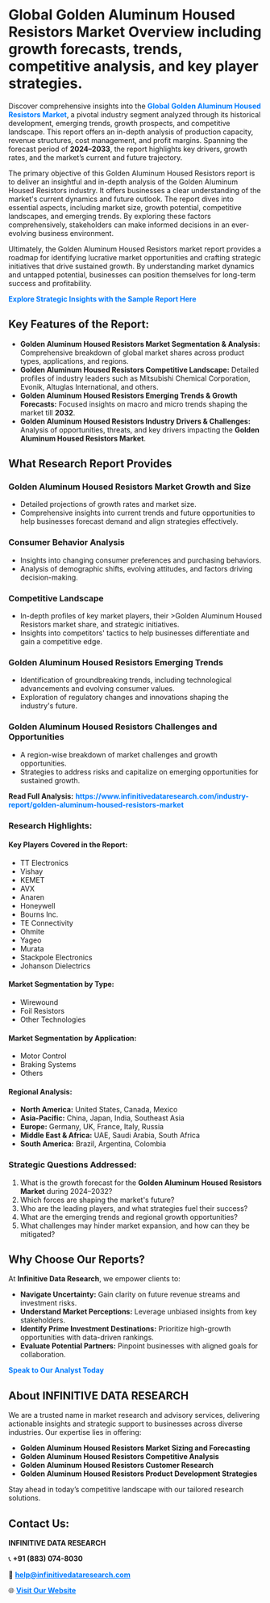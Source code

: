 <h1>Global Golden Aluminum Housed Resistors Market Overview including growth forecasts, trends, competitive analysis, and key player strategies.</h1>
<p>
Discover comprehensive insights into the 
<a href="https://www.infinitivedataresearch.com/industry-report/golden-aluminum-housed-resistors-market" rel="dofollow" style="color: #007BFF; text-decoration: none;"><strong>Global Golden Aluminum Housed Resistors Market</strong></a>, a pivotal industry segment analyzed through its historical development, emerging trends, growth prospects, and competitive landscape. This report offers an in-depth analysis of production capacity, revenue structures, cost management, and profit margins. Spanning the forecast period of <strong>2024–2033</strong>, the report highlights key drivers, growth rates, and the market’s current and future trajectory.
</p>
<p>
The primary objective of this Golden Aluminum Housed Resistors report is to deliver an insightful and in-depth analysis of the Golden Aluminum Housed Resistors industry. It offers businesses a clear understanding of the market's current dynamics and future outlook. The report dives into essential aspects, including market size, growth potential, competitive landscapes, and emerging trends. By exploring these factors comprehensively, stakeholders can make informed decisions in an ever-evolving business environment.
</p>
<p>
Ultimately, the Golden Aluminum Housed Resistors market report provides a roadmap for identifying lucrative market opportunities and crafting strategic initiatives that drive sustained growth. By understanding market dynamics and untapped potential, businesses can position themselves for long-term success and profitability.
</p>
<p>
<a href="https://www.infinitivedataresearch.com/request-sample/reportId=106343" style="color: #007BFF; text-decoration: none;"><strong>Explore Strategic Insights with the Sample Report Here</strong></a>
</p>

<h2>Key Features of the Report:</h2>
<ul>
<li><strong>Golden Aluminum Housed Resistors Market Segmentation & Analysis:</strong> Comprehensive breakdown of global market shares across product types, applications, and regions.</li>
<li><strong>Golden Aluminum Housed Resistors Competitive Landscape:</strong> Detailed profiles of industry leaders such as Mitsubishi Chemical Corporation, Evonik, Altuglas International, and others.</li>
<li><strong>Golden Aluminum Housed Resistors Emerging Trends & Growth Forecasts:</strong> Focused insights on macro and micro trends shaping the market till <strong>2032</strong>.</li>
<li><strong>Golden Aluminum Housed Resistors Industry Drivers & Challenges:</strong> Analysis of opportunities, threats, and key drivers impacting the <strong>Golden Aluminum Housed Resistors Market</strong>.</li>
</ul>

<h2>What Research Report Provides</h2>
<h3>Golden Aluminum Housed Resistors Market Growth and Size</h3>
<ul>
<li>Detailed projections of growth rates and market size.</li>
<li>Comprehensive insights into current trends and future opportunities to help businesses forecast demand and align strategies effectively.</li>
</ul>

<h3>Consumer Behavior Analysis</h3>
<ul>
<li>Insights into changing consumer preferences and purchasing behaviors.</li>
<li>Analysis of demographic shifts, evolving attitudes, and factors driving decision-making.</li>
</ul>

<h3>Competitive Landscape</h3>
<ul>
<li>In-depth profiles of key market players, their >Golden Aluminum Housed Resistors market share, and strategic initiatives.</li>
<li>Insights into competitors' tactics to help businesses differentiate and gain a competitive edge.</li>
</ul>

<h3>Golden Aluminum Housed Resistors Emerging Trends</h3>
<ul>
<li>Identification of groundbreaking trends, including technological advancements and evolving consumer values.</li>
<li>Exploration of regulatory changes and innovations shaping the industry's future.</li>
</ul>

<h3>Golden Aluminum Housed Resistors Challenges and Opportunities</h3>
<ul>
<li>A region-wise breakdown of market challenges and growth opportunities.</li>
<li>Strategies to address risks and capitalize on emerging opportunities for sustained growth.</li>
</ul>
<p><strong>Read Full Analysis:</strong> <a href="https://www.infinitivedataresearch.com/industry-report/golden-aluminum-housed-resistors-market" rel="dofollow" style="color: #007BFF; text-decoration: none;"><strong>https://www.infinitivedataresearch.com/industry-report/golden-aluminum-housed-resistors-market</strong></a></p>
<h3>Research Highlights:</h3>
<h4>Key Players Covered in the Report:</h4>
<ul><li>TT Electronics</li><li>Vishay</li><li>KEMET</li><li>AVX</li><li>Anaren</li><li>Honeywell</li><li>Bourns Inc.</li><li>TE Connectivity</li><li>Ohmite</li><li>Yageo</li><li>Murata</li><li>Stackpole Electronics</li><li>Johanson Dielectrics</li></ul>
<h4>Market Segmentation by Type:</h4>
<ul><li>Wirewound</li><li>Foil Resistors</li><li>Other Technologies</li></ul>
<h4>Market Segmentation by Application:</h4>
<ul><li>Motor Control</li><li>Braking Systems</li><li>Others</li></ul>

<h4>Regional Analysis:</h4>
<ul>
<li><strong>North America:</strong> United States, Canada, Mexico</li>
<li><strong>Asia-Pacific:</strong> China, Japan, India, Southeast Asia</li>
<li><strong>Europe:</strong> Germany, UK, France, Italy, Russia</li>
<li><strong>Middle East & Africa:</strong> UAE, Saudi Arabia, South Africa</li>
<li><strong>South America:</strong> Brazil, Argentina, Colombia</li>
</ul>

<h3>Strategic Questions Addressed:</h3>
<ol>
<li>What is the growth forecast for the <strong>Golden Aluminum Housed Resistors Market</strong> during 2024–2032?</li>
<li>Which forces are shaping the market's future?</li>
<li>Who are the leading players, and what strategies fuel their success?</li>
<li>What are the emerging trends and regional growth opportunities?</li>
<li>What challenges may hinder market expansion, and how can they be mitigated?</li>
</ol>

<h2>Why Choose Our Reports?</h2>
<p>At <strong>Infinitive Data Research</strong>, we empower clients to:</p>
<ul>
<li><strong>Navigate Uncertainty:</strong> Gain clarity on future revenue streams and investment risks.</li>
<li><strong>Understand Market Perceptions:</strong> Leverage unbiased insights from key stakeholders.</li>
<li><strong>Identify Prime Investment Destinations:</strong> Prioritize high-growth opportunities with data-driven rankings.</li>
<li><strong>Evaluate Potential Partners:</strong> Pinpoint businesses with aligned goals for collaboration.</li>
</ul>
<p><a href="https://www.infinitivedataresearch.com/industry-report/golden-aluminum-housed-resistors-market" rel="dofollow" style="color: #007BFF; text-decoration: none;"><strong>Speak to Our Analyst Today</strong></a></p>

<h2>About INFINITIVE DATA RESEARCH</h2>
<p>We are a trusted name in market research and advisory services, delivering actionable insights and strategic support to businesses across diverse industries. Our expertise lies in offering:</p>
<ul>
<li><strong>Golden Aluminum Housed Resistors Market Sizing and Forecasting</strong></li>
<li><strong>Golden Aluminum Housed Resistors Competitive Analysis</strong></li>
<li><strong>Golden Aluminum Housed Resistors Customer Research</strong></li>
<li><strong>Golden Aluminum Housed Resistors Product Development Strategies</strong></li>
</ul>
<p>Stay ahead in today’s competitive landscape with our tailored research solutions.</p>

<h2>Contact Us:</h2>
<p><strong>INFINITIVE DATA RESEARCH</strong></p>
<p>📞 <strong>+91 (883) 074-8030</strong></p>
<p>📧 <strong><a href="mailto:help@infinitivedataresearch.com" style="color: #007BFF;">help@infinitivedataresearch.com</a></strong></p>
<p>🌐 <strong><a href="https://www.infinitivedataresearch.com" rel="dofollow" style="color: #007BFF;">Visit Our Website</a></strong></p>